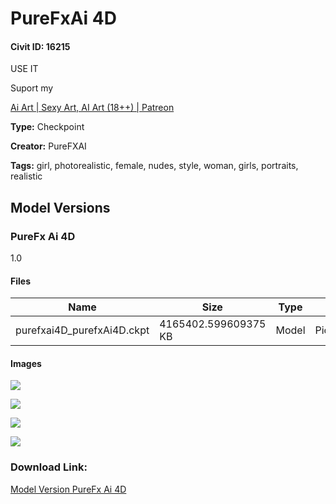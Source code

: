 # PureFxAi 4D

#### Civit ID: 16215

<p>USE IT</p><p>Suport my </p><p> <a target="_blank" rel="ugc" href="https://www.patreon.com/PureFxAi">Ai Art | Sexy Art, AI Art (18++) | Patreon</a></p>

**Type:** Checkpoint

**Creator:** PureFXAI

**Tags:** girl, photorealistic, female, nudes, style, woman, girls, portraits, realistic

## Model Versions

### PureFx Ai 4D

<p>1.0</p>

#### Files

| Name | Size | Type | Format | Download Url | AutoV1 | AutoV2 | SHA256 | CRC32 | BLAKE3 |
| --- | --- | --- | --- | --- | --- | --- | --- | --- | --- |
| purefxai4D_purefxAi4D.ckpt | 4165402.599609375 KB | Model | PickleTensor | https://civitai.com/api/download/models/19151 | 3DFB40A7 | 81837E362A | 81837E362A64166661A4E9D24BFB492A3C8832DCEAA6210281ACAE877F60CF1F | A2BF8D22 | 36FED7964A3BDA54279D81CC437E65FC585057AF1975A215B381FFF332780A67 |

#### Images

<p><img src="https://image.civitai.com/xG1nkqKTMzGDvpLrqFT7WA/10eb31a1-e22d-4af6-eb1f-d44186e0b100/width=450/207815.jpeg" /></p>

<p><img src="https://image.civitai.com/xG1nkqKTMzGDvpLrqFT7WA/edb5511b-de39-43c9-2853-a5968ae97f00/width=450/207814.jpeg" /></p>

<p><img src="https://image.civitai.com/xG1nkqKTMzGDvpLrqFT7WA/ae64edc5-39a7-419a-c3e5-b8ddd3543b00/width=450/207812.jpeg" /></p>

<p><img src="https://image.civitai.com/xG1nkqKTMzGDvpLrqFT7WA/62fecc80-5a22-461c-8828-81a836d51500/width=450/207811.jpeg" /></p>

### Download Link:

[Model Version PureFx Ai 4D](https://civitai.com/api/download/models/19151)

